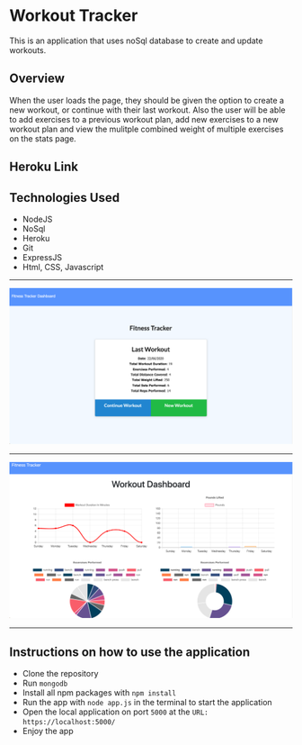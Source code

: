 # Workout Tracker

This is an application that uses noSql database to create and update workouts.

## Overview

When the user loads the page, they should be given the option to create a new workout, or continue with their last workout. Also the user will be able to add exercises to a previous workout plan, add new exercises to a new workout plan and view the mulitple combined weight of multiple exercises on the stats page.

## Heroku Link



## Technologies Used

* NodeJS
* NoSql
* Heroku
* Git
* ExpressJS
* Html, CSS, Javascript
___

<img src="public/assets/images/image1.png">

___

<img src="public/assets/images/image2.png">

___

## Instructions on how to use the application 

* Clone the repository
* Run `mongodb`
* Install all npm packages with `npm install`
* Run the app with `node app.js` in the terminal to start the application
* Open the local application on port `5000` at the `URL: https://localhost:5000/`
* Enjoy the app
